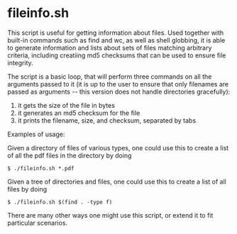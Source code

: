 # fileinfo.sh

This script is useful for getting information about files. Used together with built-in commands such as find and wc, as well as shell globbing, it is able to generate information and lists about sets of files matching arbitrary criteria, including creatiing md5 checksums that can be used to ensure file integrity.

The script is a basic loop, that will perform three commands on all the arguments passed to it (it is up to the user to ensure that only filenames are passed as arguments -- this version does not handle directories gracefully):

  1. it gets the size of the file in bytes
  2. it generates an md5 checksum for the file
  3. it prints the filename, size, and checksum, separated by tabs
  
Examples of usage:

Given a directory of files of various types, one could use this to create a list of all the pdf files in the directory by doing 

    $ ./fileinfo.sh *.pdf
    
Given a tree of directories and files, one could use this to create a list of all files by doing

    $ ./fileinfo.sh $(find . -type f)
    
There are many other ways one might use this script, or extend it to fit particular scenarios.

